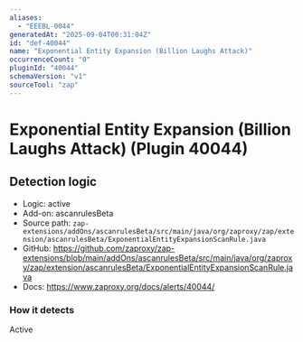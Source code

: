 ```yaml
---
aliases:
  - "EEEBL-0044"
generatedAt: "2025-09-04T00:31:04Z"
id: "def-40044"
name: "Exponential Entity Expansion (Billion Laughs Attack)"
occurrenceCount: "0"
pluginId: "40044"
schemaVersion: "v1"
sourceTool: "zap"
---
```


# Exponential Entity Expansion (Billion Laughs Attack) (Plugin 40044)

## Detection logic

- Logic: active
- Add-on: ascanrulesBeta
- Source path: `zap-extensions/addOns/ascanrulesBeta/src/main/java/org/zaproxy/zap/extension/ascanrulesBeta/ExponentialEntityExpansionScanRule.java`
- GitHub: https://github.com/zaproxy/zap-extensions/blob/main/addOns/ascanrulesBeta/src/main/java/org/zaproxy/zap/extension/ascanrulesBeta/ExponentialEntityExpansionScanRule.java
- Docs: https://www.zaproxy.org/docs/alerts/40044/

### How it detects

Active

